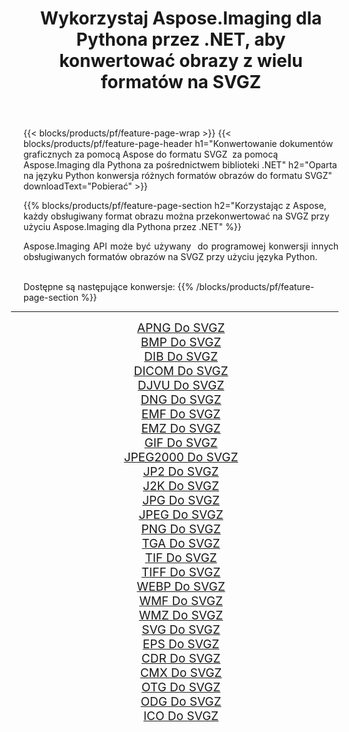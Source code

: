 ﻿---
title: Wykorzystaj Aspose.Imaging dla Pythona przez .NET, aby konwertować obrazy z wielu formatów na SVGZ 
weight: 3920
url: /pl/python-net/conversion/to/svgz 
lang: pl
langdirlevel: 2
locales: zh-hans,ja,it,ru,de,es,fr,nl,id,lt,pl,pt,vi,tr,ko,zh-hant,ar,hi,th,sv,cs,uk,he
description: Możesz użyć Aspose.Imaging dla Pythona za pośrednictwem biblioteki .NET, aby przekonwertować z różnych formatów na SVGZ
---

{{< blocks/products/pf/feature-page-wrap >}}
{{< blocks/products/pf/feature-page-header h1="Konwertowanie dokumentów graficznych za pomocą Aspose do formatu SVGZ  za pomocą Aspose.Imaging dla Pythona za pośrednictwem biblioteki .NET" h2="Oparta na języku Python konwersja różnych formatów obrazów do formatu SVGZ" downloadText="Pobierać" >}}


{{% blocks/products/pf/feature-page-section  h2="Korzystając z Aspose, każdy obsługiwany format obrazu można przekonwertować na SVGZ przy użyciu Aspose.Imaging dla Pythona przez .NET" %}}
<p align=justify>Aspose.Imaging API może być używany  do programowej konwersji innych obsługiwanych formatów obrazów na SVGZ przy użyciu języka Python.</p>
<br/>
Dostępne są następujące konwersje:
{{% /blocks/products/pf/feature-page-section %}}
<div class="container-fluid productfamilypage bg-gray">
    <div class="convertypes bg-gray agp-content section">
        <div class="container">
		<hr style="margin-left:-20px;"/>
		<div class="row other-converters" style="gap: 10px;font-size: 19px;text-align:center;">
		    <div class='col-md-2 other-converter remove-lp remove-rp'><a href="/imaging/pl/python-net/conversion/apng-to-svgz" style="padding:15px;">APNG Do SVGZ</a></div>
<div class='col-md-2 other-converter remove-lp remove-rp'><a href="/imaging/pl/python-net/conversion/bmp-to-svgz" style="padding:15px;">BMP Do SVGZ</a></div>
<div class='col-md-2 other-converter remove-lp remove-rp'><a href="/imaging/pl/python-net/conversion/dib-to-svgz" style="padding:15px;">DIB Do SVGZ</a></div>
<div class='col-md-2 other-converter remove-lp remove-rp'><a href="/imaging/pl/python-net/conversion/dicom-to-svgz" style="padding:15px;">DICOM Do SVGZ</a></div>
<div class='col-md-2 other-converter remove-lp remove-rp'><a href="/imaging/pl/python-net/conversion/djvu-to-svgz" style="padding:15px;">DJVU Do SVGZ</a></div>
<div class='col-md-2 other-converter remove-lp remove-rp'><a href="/imaging/pl/python-net/conversion/dng-to-svgz" style="padding:15px;">DNG Do SVGZ</a></div>
<div class='col-md-2 other-converter remove-lp remove-rp'><a href="/imaging/pl/python-net/conversion/emf-to-svgz" style="padding:15px;">EMF Do SVGZ</a></div>
<div class='col-md-2 other-converter remove-lp remove-rp'><a href="/imaging/pl/python-net/conversion/emz-to-svgz" style="padding:15px;">EMZ Do SVGZ</a></div>
<div class='col-md-2 other-converter remove-lp remove-rp'><a href="/imaging/pl/python-net/conversion/gif-to-svgz" style="padding:15px;">GIF Do SVGZ</a></div>
<div class='col-md-2 other-converter remove-lp remove-rp'><a href="/imaging/pl/python-net/conversion/jpeg2000-to-svgz" style="padding:15px;">JPEG2000 Do SVGZ</a></div>
<div class='col-md-2 other-converter remove-lp remove-rp'><a href="/imaging/pl/python-net/conversion/jp2-to-svgz" style="padding:15px;">JP2 Do SVGZ</a></div>
<div class='col-md-2 other-converter remove-lp remove-rp'><a href="/imaging/pl/python-net/conversion/j2k-to-svgz" style="padding:15px;">J2K Do SVGZ</a></div>
<div class='col-md-2 other-converter remove-lp remove-rp'><a href="/imaging/pl/python-net/conversion/jpg-to-svgz" style="padding:15px;">JPG Do SVGZ</a></div>
<div class='col-md-2 other-converter remove-lp remove-rp'><a href="/imaging/pl/python-net/conversion/jpeg-to-svgz" style="padding:15px;">JPEG Do SVGZ</a></div>
<div class='col-md-2 other-converter remove-lp remove-rp'><a href="/imaging/pl/python-net/conversion/png-to-svgz" style="padding:15px;">PNG Do SVGZ</a></div>
<div class='col-md-2 other-converter remove-lp remove-rp'><a href="/imaging/pl/python-net/conversion/tga-to-svgz" style="padding:15px;">TGA Do SVGZ</a></div>
<div class='col-md-2 other-converter remove-lp remove-rp'><a href="/imaging/pl/python-net/conversion/tif-to-svgz" style="padding:15px;">TIF Do SVGZ</a></div>
<div class='col-md-2 other-converter remove-lp remove-rp'><a href="/imaging/pl/python-net/conversion/tiff-to-svgz" style="padding:15px;">TIFF Do SVGZ</a></div>
<div class='col-md-2 other-converter remove-lp remove-rp'><a href="/imaging/pl/python-net/conversion/webp-to-svgz" style="padding:15px;">WEBP Do SVGZ</a></div>
<div class='col-md-2 other-converter remove-lp remove-rp'><a href="/imaging/pl/python-net/conversion/wmf-to-svgz" style="padding:15px;">WMF Do SVGZ</a></div>
<div class='col-md-2 other-converter remove-lp remove-rp'><a href="/imaging/pl/python-net/conversion/wmz-to-svgz" style="padding:15px;">WMZ Do SVGZ</a></div>
<div class='col-md-2 other-converter remove-lp remove-rp'><a href="/imaging/pl/python-net/conversion/svg-to-svgz" style="padding:15px;">SVG Do SVGZ</a></div>
<div class='col-md-2 other-converter remove-lp remove-rp'><a href="/imaging/pl/python-net/conversion/eps-to-svgz" style="padding:15px;">EPS Do SVGZ</a></div>
<div class='col-md-2 other-converter remove-lp remove-rp'><a href="/imaging/pl/python-net/conversion/cdr-to-svgz" style="padding:15px;">CDR Do SVGZ</a></div>
<div class='col-md-2 other-converter remove-lp remove-rp'><a href="/imaging/pl/python-net/conversion/cmx-to-svgz" style="padding:15px;">CMX Do SVGZ</a></div>
<div class='col-md-2 other-converter remove-lp remove-rp'><a href="/imaging/pl/python-net/conversion/otg-to-svgz" style="padding:15px;">OTG Do SVGZ</a></div>
<div class='col-md-2 other-converter remove-lp remove-rp'><a href="/imaging/pl/python-net/conversion/odg-to-svgz" style="padding:15px;">ODG Do SVGZ</a></div>
<div class='col-md-2 other-converter remove-lp remove-rp'><a href="/imaging/pl/python-net/conversion/ico-to-svgz" style="padding:15px;">ICO Do SVGZ</a></div>
                </div>
        </div>
    </div>
</div>
<br/>

